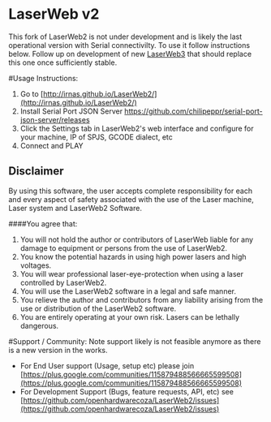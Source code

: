 
# LaserWeb v2
This fork of LaserWeb2 is not under development and is likely the last operational version with Serial connectivilty. To use it follow instructions below. Follow up on development of new [LaserWeb3](https://github.com/openhardwarecoza/LaserWeb3) that should replace this one once sufficiently stable.


#Usage Instructions:

1. Go to [http://irnas.github.io/LaserWeb2/](http://irnas.github.io/LaserWeb2/)
2. Install Serial Port JSON Server https://github.com/chilipeppr/serial-port-json-server/releases
3. Click the Settings tab in LaserWeb2's web interface and configure for your machine, IP of SPJS, GCODE dialect, etc
4. Connect and PLAY

 
## Disclaimer
By using this software, the user accepts complete responsibility for each and every aspect of safety associated with the use of the Laser machine, Laser system and LaserWeb2 Software.


####You agree that:

1. You will not hold the author or contributors of LaserWeb liable for any damage to equipment or persons from the use of LaserWeb2. 
2. You know the potential hazards in using high power lasers and high voltages.
3. You will wear professional laser-eye-protection when using a laser controlled by LaserWeb2.
4. You will use the LaserWeb2 software in a legal and safe manner.
5. You relieve the author and contributors from any liability arising from the use or distribution of the LaserWeb2 software.
6. You are entirely operating at your own risk. Lasers can be lethally dangerous. 
 


#Support / Community:
Note support likely is not feasible anymore as there is a new version in the works.

* For End User support (Usage, setup etc) please join [https://plus.google.com/communities/115879488566665599508](https://plus.google.com/communities/115879488566665599508)
* For Development Support (Bugs, feature requests, API, etc) see 
[https://github.com/openhardwarecoza/LaserWeb2/issues](https://github.com/openhardwarecoza/LaserWeb2/issues)
